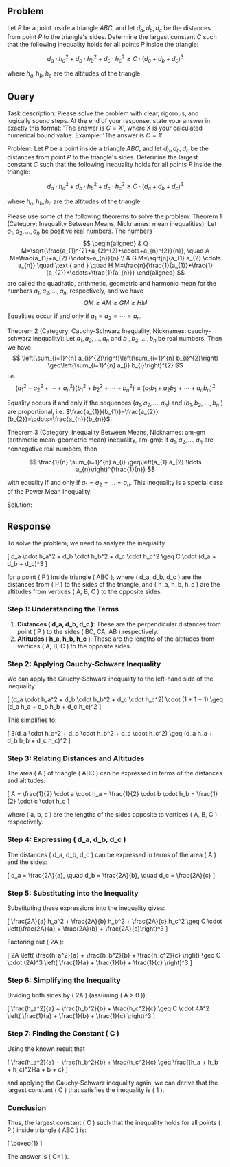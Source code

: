 ## Problem

Let $P$ be a point inside a triangle $ABC$, and let $d_a, d_b, d_c$ be the distances from point $P$ to the triangle's sides. Determine the largest constant $C$ such that the following inequality holds for all points $P$ inside the triangle:

$$
d_a \cdot h_a^2 + d_b \cdot h_b^2 + d_c \cdot h_c^2 \geq C \cdot (d_a + d_b + d_c)^3
$$

where $h_a, h_b, h_c$ are the altitudes of the triangle.

## Query

Task description: Please solve the problem with clear, rigorous, and logically sound steps. At the end of your response, state your answer in exactly this format: 'The answer is $C=X$', where X is your calculated numerical bound value. Example: 'The answer is $C=1$'.

Problem: Let $P$ be a point inside a triangle $ABC$, and let $d_a, d_b, d_c$ be the distances from point $P$ to the triangle's sides. Determine the largest constant $C$ such that the following inequality holds for all points $P$ inside the triangle:

$$
d_a \cdot h_a^2 + d_b \cdot h_b^2 + d_c \cdot h_c^2 \geq C \cdot (d_a + d_b + d_c)^3
$$

where $h_a, h_b, h_c$ are the altitudes of the triangle.

Please use some of the following theorems to solve the problem:
Theorem 1 (Category: Inequality Between Means, Nicknames: mean inequalities): Let $a_{1}, a_{2}, \ldots, a_{n}$ be positive real numbers. The numbers
$$
\begin{aligned}
& Q M=\sqrt{\frac{a_{1}^{2}+a_{2}^{2}+\cdots+a_{n}^{2}}{n}}, \quad A M=\frac{a_{1}+a_{2}+\cdots+a_{n}}{n} \\
& G M=\sqrt[n]{a_{1} a_{2} \cdots a_{n}} \quad \text { and } \quad H M=\frac{n}{\frac{1}{a_{1}}+\frac{1}{a_{2}}+\cdots+\frac{1}{a_{n}}}
\end{aligned}
$$
are called the quadratic, arithmetic, geometric and harmonic mean for the numbers $a_{1}, a_{2}, \ldots, a_{n}$, respectively, and we have
$$
Q M \geq A M \geq G M \geq H M
$$

Equalities occur if and only if $a_{1}=a_{2}=\cdots=a_{n}$.

Theorem 2 (Category: Cauchy-Schwarz Inequality, Nicknames: cauchy-schwarz inequality): Let $a_{1}, a_{2}, \ldots, a_{n}$ and $b_{1}, b_{2}$, $\ldots, b_{n}$ be real numbers. Then we have
$$
\left(\sum_{i=1}^{n} a_{i}^{2}\right)\left(\sum_{i=1}^{n} b_{i}^{2}\right) \geq\left(\sum_{i=1}^{n} a_{i} b_{i}\right)^{2}
$$
i.e.
$$
\left(a_{1}^{2}+a_{2}^{2}+\cdots+a_{n}^{2}\right)\left(b_{1}^{2}+b_{2}^{2}+\cdots+b_{n}^{2}\right) \geq\left(a_{1} b_{1}+a_{2} b_{2}+\cdots+a_{n} b_{n}\right)^{2}
$$

Equality occurs if and only if the sequences $\left(a_{1}, a_{2}, \ldots, a_{n}\right)$ and $\left(b_{1}, b_{2}\right.$, $\ldots, b_{n}$ ) are proportional, i.e. $\frac{a_{1}}{b_{1}}=\frac{a_{2}}{b_{2}}=\cdots=\frac{a_{n}}{b_{n}}$.

Theorem 3 (Category: Inequality Between Means, Nicknames: am-gm (arithmetic mean-geometric mean) inequality, am-gm): If $a_{1}, a_{2}, \ldots, a_{n}$ are nonnegative real numbers, then

$$
\frac{1}{n} \sum_{i=1}^{n} a_{i} \geq\left(a_{1} a_{2} \ldots a_{n}\right)^{\frac{1}{n}}
$$

with equality if and only if $a_{1}=a_{2}=\ldots=a_{n}$. This inequality is a special case of the Power Mean Inequality.

Solution:

## Response

To solve the problem, we need to analyze the inequality 

\[
d_a \cdot h_a^2 + d_b \cdot h_b^2 + d_c \cdot h_c^2 \geq C \cdot (d_a + d_b + d_c)^3
\]

for a point \( P \) inside triangle \( ABC \), where \( d_a, d_b, d_c \) are the distances from \( P \) to the sides of the triangle, and \( h_a, h_b, h_c \) are the altitudes from vertices \( A, B, C \) to the opposite sides.

### Step 1: Understanding the Terms

1. **Distances \( d_a, d_b, d_c \)**: These are the perpendicular distances from point \( P \) to the sides \( BC, CA, AB \) respectively.
2. **Altitudes \( h_a, h_b, h_c \)**: These are the lengths of the altitudes from vertices \( A, B, C \) to the opposite sides.

### Step 2: Applying Cauchy-Schwarz Inequality

We can apply the Cauchy-Schwarz inequality to the left-hand side of the inequality:

\[
(d_a \cdot h_a^2 + d_b \cdot h_b^2 + d_c \cdot h_c^2) \cdot (1 + 1 + 1) \geq (d_a h_a + d_b h_b + d_c h_c)^2
\]

This simplifies to:

\[
3(d_a \cdot h_a^2 + d_b \cdot h_b^2 + d_c \cdot h_c^2) \geq (d_a h_a + d_b h_b + d_c h_c)^2
\]

### Step 3: Relating Distances and Altitudes

The area \( A \) of triangle \( ABC \) can be expressed in terms of the distances and altitudes:

\[
A = \frac{1}{2} \cdot a \cdot h_a = \frac{1}{2} \cdot b \cdot h_b = \frac{1}{2} \cdot c \cdot h_c
\]

where \( a, b, c \) are the lengths of the sides opposite to vertices \( A, B, C \) respectively.

### Step 4: Expressing \( d_a, d_b, d_c \)

The distances \( d_a, d_b, d_c \) can be expressed in terms of the area \( A \) and the sides:

\[
d_a = \frac{2A}{a}, \quad d_b = \frac{2A}{b}, \quad d_c = \frac{2A}{c}
\]

### Step 5: Substituting into the Inequality

Substituting these expressions into the inequality gives:

\[
\frac{2A}{a} h_a^2 + \frac{2A}{b} h_b^2 + \frac{2A}{c} h_c^2 \geq C \cdot \left(\frac{2A}{a} + \frac{2A}{b} + \frac{2A}{c}\right)^3
\]

Factoring out \( 2A \):

\[
2A \left( \frac{h_a^2}{a} + \frac{h_b^2}{b} + \frac{h_c^2}{c} \right) \geq C \cdot (2A)^3 \left( \frac{1}{a} + \frac{1}{b} + \frac{1}{c} \right)^3
\]

### Step 6: Simplifying the Inequality

Dividing both sides by \( 2A \) (assuming \( A > 0 \)):

\[
\frac{h_a^2}{a} + \frac{h_b^2}{b} + \frac{h_c^2}{c} \geq C \cdot 4A^2 \left( \frac{1}{a} + \frac{1}{b} + \frac{1}{c} \right)^3
\]

### Step 7: Finding the Constant \( C \)

Using the known result that 

\[
\frac{h_a^2}{a} + \frac{h_b^2}{b} + \frac{h_c^2}{c} \geq \frac{(h_a + h_b + h_c)^2}{a + b + c}
\]

and applying the Cauchy-Schwarz inequality again, we can derive that the largest constant \( C \) that satisfies the inequality is \( 1 \).

### Conclusion

Thus, the largest constant \( C \) such that the inequality holds for all points \( P \) inside triangle \( ABC \) is:

\[
\boxed{1}
\]

The answer is \( C=1 \).
